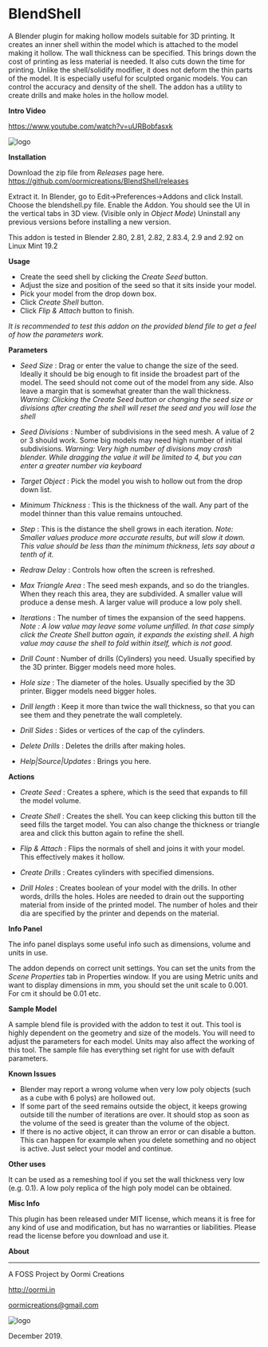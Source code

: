 # BlendShell
A Blender plugin for making hollow models suitable for 3D printing.
It creates an inner shell within the model which is attached to the model making it hollow. The wall thickness can be specified. This brings down the cost of printing as less material is needed. It also cuts down the time for printing. Unlike the shell/solidify modifier, it does not deform the thin parts of the model. It is especially useful for sculpted organic models.
You can control the accuracy and density of the shell.
The addon has a utility to create drills and make holes in the hollow model.

**Intro Video**

https://www.youtube.com/watch?v=uURBobfasxk


![logo](https://oormi.in/software/software_images/blendshellthumb01.jpg)


**Installation**

Download the zip file from *Releases* page here. 
https://github.com/oormicreations/BlendShell/releases

Extract it. In Blender, go to Edit->Preferences->Addons and click Install. Choose the blendshell.py file. Enable the Addon. You should see the UI in the vertical tabs in 3D view. (Visible only in *Object Mode*)
Uninstall any previous versions before installing a new version.

This addon is tested in Blender 2.80, 2.81, 2.82, 2.83.4, 2.9 and 2.92 on Linux Mint 19.2

**Usage**

* Create the seed shell by clicking the *Create Seed* button.
* Adjust the size and position of the seed so that it sits inside your model.
* Pick your model from the drop down box.
* Click *Create Shell* button.
* Click *Flip & Attach* button to finish.

*It is recommended to test this addon on the provided blend file to get a feel of how the parameters work.*

**Parameters**

* *Seed Size* : Drag or enter the value to change the size of the seed. Ideally it should be big enough to fit inside the broadest part of the model. The seed should not come out of the model from any side. Also leave a margin that is somewhat greater than the wall thickness.
*Warning: Clicking the Create Seed button or changing the seed size or divisions after creating the shell will reset the seed and you will lose the shell*

* *Seed Divisions* : Number of subdivisions in the seed mesh. A value of 2 or 3 should work. Some big models may need high number of initial subdivisions.
*Warning: Very high number of divisions may crash blender. While dragging the value it will be limited to 4, but you can enter a greater number via keyboard*

* *Target Object* : Pick the model you wish to hollow out from the drop down list.

* *Minimum Thickness* : This is the thickness of the wall. Any part of the model thinner than this value remains untouched.

* *Step* : This is the distance the shell grows in each iteration.
*Note: Smaller values produce more accurate results, but will slow it down. This value should be less than the minimum thickness, lets say about a tenth of it.*

* *Redraw Delay* : Controls how often the screen is refreshed.

* *Max Triangle Area* : The seed mesh expands, and so do the triangles. When they reach this area, they are subdivided. A smaller value will produce a dense mesh. A larger value will produce a low poly shell.

* *Iterations* : The number of times the expansion of the seed happens. 
*Note : A low value may leave some volume unfilled. In that case simply click the *Create Shell* button again, it expands the existing shell. A high value may cause the shell to fold within itself, which is not good.*

* *Drill Count* : Number of drills (Cylinders) you need. Usually specified by the 3D printer. Bigger models need more holes.

* *Hole size* : The diameter of the holes. Usually specified by the 3D printer. Bigger models need bigger holes.

* *Drill length* : Keep it more than twice the wall thickness, so that you can see them and they penetrate the wall completely.

* *Drill Sides* : Sides or vertices of the cap of the cylinders. 

* *Delete Drills* : Deletes the drills after making holes.

* *Help|Source|Updates* : Brings you here.


**Actions**

* *Create Seed* : Creates a sphere, which is the seed that expands to fill the model volume.

* *Create Shell* : Creates the shell. You can keep clicking this button till the seed fills the target model. You can also change the thickness or triangle area and click this button again to refine the shell.

* *Flip & Attach* : Flips the normals of shell and joins it with your model. This effectively makes it hollow.

* *Create Drills* : Creates cylinders with specified dimensions.

* *Drill Holes* : Creates boolean of your model with the drills. In other words, drills the holes. Holes are needed to drain out the supporting material from inside of the printed model. The number of holes and their dia are specified by the printer and depends on the material.

**Info Panel**

The info panel displays some useful info such as dimensions, volume and units in use.

The addon depends on correct unit settings. You can set the units from the *Scene Properties* tab in Properties window. If you are using Metric units and want to display dimensions in mm, you should set the unit scale to 0.001. For cm it should be 0.01 etc.

**Sample Model**

A sample blend file is provided with the addon to test it out. This tool is highly dependent on the geometry and size of the models. You will need to adjust the parameters for each model. Units may also affect the working of this tool. The sample file has everything set right for use with default parameters.

**Known Issues**

* Blender may report a wrong volume when very low poly objects (such as a cube with 6 polys) are hollowed out.  
* If some part of the seed remains outside the object, it keeps growing outside till the number of iterations are over. It should stop as soon as the volume of the seed is greater than the volume of the object.
* If there is no active object, it can throw an error or can disable a button. This can happen for example when you delete something and no object is active. Just select your model and continue.

**Other uses**

It can be used as a remeshing tool if you set the wall thickness very low (e.g. 0.1). A low poly replica of the high poly model can be obtained.

**Misc Info**

This plugin has been released under MIT license, which means it is free for any kind of use and modification, but has no warranties or liabilities. Please read the license before you download and use it. 

**About**


---

A FOSS Project by Oormi Creations

http://oormi.in

oormicreations@gmail.com


![logo](https://oormi.in/software/cbp/images/OormiLogo.png)

December 2019.
